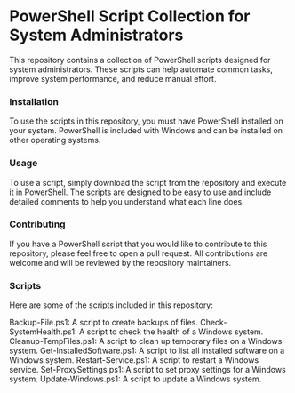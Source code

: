 # PowerShell Script Collection for System Administrators
This repository contains a collection of PowerShell scripts designed for system administrators. These scripts can help automate common tasks, improve system performance, and reduce manual effort.

### Installation
To use the scripts in this repository, you must have PowerShell installed on your system. PowerShell is included with Windows and can be installed on other operating systems.

### Usage
To use a script, simply download the script from the repository and execute it in PowerShell. The scripts are designed to be easy to use and include detailed comments to help you understand what each line does.

### Contributing
If you have a PowerShell script that you would like to contribute to this repository, please feel free to open a pull request. All contributions are welcome and will be reviewed by the repository maintainers.

### Scripts
Here are some of the scripts included in this repository:

Backup-File.ps1: A script to create backups of files.
Check-SystemHealth.ps1: A script to check the health of a Windows system.
Cleanup-TempFiles.ps1: A script to clean up temporary files on a Windows system.
Get-InstalledSoftware.ps1: A script to list all installed software on a Windows system.
Restart-Service.ps1: A script to restart a Windows service.
Set-ProxySettings.ps1: A script to set proxy settings for a Windows system.
Update-Windows.ps1: A script to update a Windows system.
